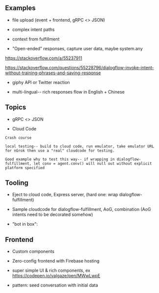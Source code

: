## Examples


* file upload (event + frontend, gRPC <> JSON)


* complex intent paths

* context from fulfillment

* "Open-ended" responses, capture user data, maybe system.any

https://stackoverflow.com/a/55237911

https://stackoverflow.com/questions/55228796/dialogflow-invoke-intent-without-training-phrases-and-saving-response

* giphy API or Twitter reaction

* multi-lingual-- rich responses flow in English + Chinese



## Topics

* gRPC <> JSON

* Cloud Code

```
Crash course

local testing-- build to cloud code, run emulator, take emulator URL for nGrok then use a "real" cloudcode for testing.

Good example why to test this way-- if wrapping in dialogflow-fulfillment, let conv = agent.conv() will null out without explicit platform specified
```

## Tooling

* Eject to cloud code, Express server, (hard one: wrap dialogflow-fulfillment)

* Sample cloudcode for dialogflow-fulfillment, AoG, combination (AoG intents need to be decorated somehow)

* "bot in box": 

## Frontend

* Custom components

* Zero-config frontend with Firebase hosting

* super simple UI & rich components, ex https://codepen.io/valgaze/pen/MWwLwpE

* pattern: seed conversation with initial data

